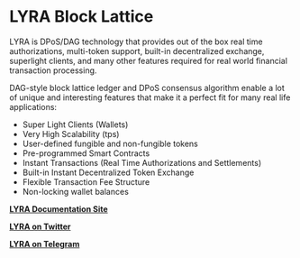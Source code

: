 # LYRA Block Lattice

LYRA is DPoS/DAG technology that provides out of the box real time authorizations, multi-token support, built-in decentralized exchange, 
superlight clients, and many other features required for real world financial transaction processing.

DAG-style block lattice ledger and DPoS consensus algorithm enable a lot of unique and interesting features that make it a perfect fit
for many real life applications:

* Super Light Clients (Wallets)
* Very High Scalability (tps)
* User-defined fungible and non-fungible tokens
* Pre-programmed Smart Contracts
* Instant Transactions (Real Time Authorizations and Settlements) 
* Built-in Instant Decentralized Token Exchange 
* Flexible Transaction Fee Structure
* Non-locking wallet balances


[**LYRA Documentation Site**](https://docs.lyra.live)

[**LYRA on Twitter**](https://twitter.com/LYRAblockchain)

[**LYRA on Telegram**](https://t.me/joinchat/F25OCR1H3Fdq_IUNJfclSQ)
